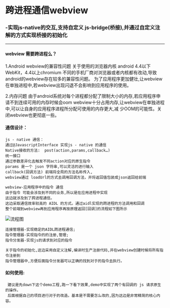 # 跨进程通信webview
### -实现js-native的交互,支持自定义 js-bridge(桥接),并通过自定义注解的方式实现桥接的初始化
****

#### webview 需要跨进程么？

1.Android webview的兼容性问题
    关于使用的浏览器内核 android 4.4以下WebKit，4.4以上chromium
  不同的手机厂商对浏览器或者内核都有改动,导致android的webview存在较多的兼容性问题。
  为了应用程序更加健壮,让webview在单独进程中,若webview出现闪退不会影响到应用程序的使用。
  
2.内存问题
    由于android系统对每个进程都分配了限制大小的内存,若应用程序申请不到连续可用的内存时候会oom
  webview十分占用内存,让webview在单独进程中,可以让自身的应用程序进程所分配可使用的内存更大,减
  少OOM的可能性。关闭webview也更彻底一些。
  

#### 通信设计：
    js - native 通信： 
    通过@JavascriptInterface 实现js - native 的通信
    Native接收的方法:  post(action,params,callback…)
    统一接口
    通过参数差异化去触发不同action对应的原生指令
    params 是一个 json 字符串,可以灵活的进行输入
    callback(回调方法) 前端将全局的方法名称传入, 
    webview通过 loadUrl的方式去调用回调方法，并将返回值包装成json返回给前端
    
    webview-应用程序中的指令 通信
    由于指令 可能会涉及到不同的业务,所以是在应用进程中实现
    这边就涉及到了跨进程通信。
    这边采取通信效率较高的 AIDL 的方式。通过aidl实现的跨进程的方法调用和回调
    整个前端到webview再到应用程序再按原理返回[回调]的流程如下图所示

![流程图](https://github.com/xiangwangrush/-webview/blob/master/image/t.png "若加载不出来,请点击查阅")

    连接管理器-实现稳定的AIDL跨进程通信;
    指令管理器-实现指令的的注册,管理;
    指令分发器-实现js的请求到对应的指令
    
    关于指令的初始化,这边采用自定义注解,编译时生产注册代码,并在webview创建时候将所有指令注册到
    指令管理器中,方便后面指令分发器可以正确的找到对于的指令去执行。
    
    
 #### 如何使用:
     建议是先down下这个demo工程,跑一下看下效果,demo中实现了两个有回调的 js 请求原生的操作。
     后面根据自己的项目进行对于的改造。基本是不需要怎么改的,因为这边是非常精简的核心内容。


    
    

    


